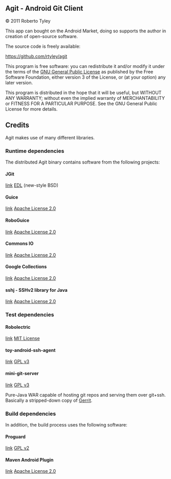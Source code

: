 Agit - Android Git Client
-------------------------

© 2011 Roberto Tyley

This app can bought on the Android Market, doing so supports the author in creation of open-source software.

The source code is freely available:

https://github.com/rtyley/agit

This program is free software: you can redistribute it and/or modify
it under the terms of the [GNU General Public License](http://www.gnu.org/licenses/gpl.html)
as published by the Free Software Foundation, either version 3 of the License, or
(at your option) any later version.

This program is distributed in the hope that it will be useful,
but WITHOUT ANY WARRANTY; without even the implied warranty of
MERCHANTABILITY or FITNESS FOR A PARTICULAR PURPOSE.  See the
GNU General Public License for more details.

Credits
-------

Agit makes use of many different libraries.

### Runtime dependencies

The distributed Agit binary contains software from the following projects:

#### JGit

[link](http://www.eclipse.org/jgit/)
[EDL](http://www.eclipse.org/org/documents/edl-v10.php) (new-style BSD)

#### Guice
[link](http://code.google.com/p/google-guice/)
[Apache License 2.0](http://www.apache.org/licenses/LICENSE-2.0)

#### RoboGuice
[link](http://code.google.com/p/roboguice/)
[Apache License 2.0](http://www.apache.org/licenses/LICENSE-2.0)

#### Commons IO
[link](http://commons.apache.org/io)
[Apache License 2.0](http://commons.apache.org/io/license.html)

#### Google Collections
[link](http://code.google.com/p/google-collections/)
[Apache License 2.0](http://www.apache.org/licenses/LICENSE-2.0)

#### sshj - SSHv2 library for Java
[link](https://github.com/shikhar/sshj)
[Apache License 2.0](http://www.apache.org/licenses/LICENSE-2.0)

### Test dependencies

#### Robolectric
[link](http://pivotal.github.com/robolectric/)
[MIT License](http://www.opensource.org/licenses/mit-license.php)

#### toy-android-ssh-agent
[link](https://github.com/rtyley/toy-android-ssh-agent)
[GPL v3](http://www.gnu.org/licenses/gpl-3.0.html)

#### mini-git-server
[link](https://github.com/rtyley/mini-git-server)
[GPL v3](http://www.gnu.org/licenses/gpl-3.0.html)

Pure-Java WAR capable of hosting git repos and serving them over git+ssh.
Basically a stripped-down copy of <a href="http://code.google.com/p/gerrit/">Gerrit</a>.


### Build dependencies

In addition, the build process uses the following software:

#### Proguard
[link](http://proguard.sourceforge.net/)
[GPL v2](http://proguard.sourceforge.net/license.html)

#### Maven Android Plugin
[link](http://code.google.com/p/maven-android-plugin/)
[Apache License 2.0](http://www.apache.org/licenses/LICENSE-2.0)


